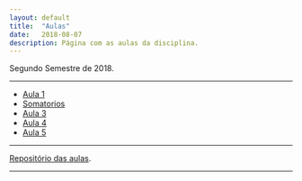```yaml
---
layout: default
title:  "Aulas"
date:   2018-08-07
description: Página com as aulas da disciplina.
---
```


<p class="intro">Segundo Semestre de 2018.</p>

---

* [Aula 1][aula1] 
* [Somatorios][aula2] 
* [Aula 3][aula3]
* [Aula 4][aula4]
* [Aula 5][aula5]
---

[Repositório das aulas][maf105-gh].

---

[maf105-gh]:https://github.com/maf105
[aula1]:    https://rawgit.com/maf105/maf105.github.io/master/Aulas_MAF105/Aula1/Aula1.pdf
[aula2]:    https://rawgit.com/maf105/maf105.github.io/master/Aulas_MAF105/Aula2/Aula2.pdf
[aula3]:    https://rawgit.com/maf105/maf105.github.io/master/Aulas_MAF105/Aula3/Aula3.pdf
[aula4]:    https://rawgit.com/maf105/maf105.github.io/master/Aulas_MAF105/Aula4/Aula4.pdf
[aula5]:    https://rawgit.com/maf105/maf105.github.io/master/Aulas_MAF105/Aula5/Aula5.pdf



